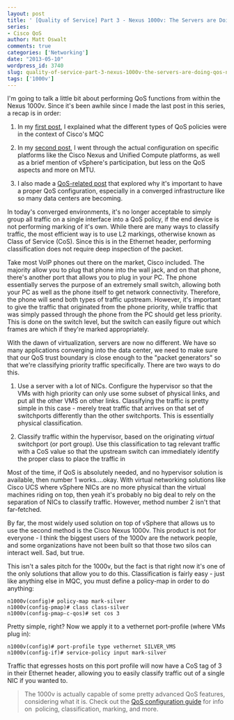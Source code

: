 ```yaml
---
layout: post
title: ' [Quality of Service] Part 3 - Nexus 1000v: The Servers are Doing QoS Now?!?'
series:
- Cisco QoS
author: Matt Oswalt
comments: true
categories: ['Networking']
date: "2013-05-10"
wordpress_id: 3740
slug: quality-of-service-part-3-nexus-1000v-the-servers-are-doing-qos-now-2
tags: ['1000v']
---
```



I'm going to talk a little bit about performing QoS functions from within the Nexus 1000v. Since it's been awhile since I made the last post in this series, a recap is in order:
	
  1. In my [first post](https://oswalt.dev/2012/11/cisco-quality-of-service-part-1-types-of-qos-policies/), I explained what the different types of QoS policies were in the context of Cisco's MQC
	
  2. In my [second post](https://oswalt.dev/2012/11/qos-part-2-qos-and-jumbo-frames-on-nexus-ucs-and-vmware/), I went through the actual configuration on specific platforms like the Cisco Nexus and Unified Compute platforms, as well as a brief mention of vSphere's participation, but less on the QoS aspects and more on MTU.

  3. I also made a [QoS-related post](https://oswalt.dev/2013/04/the-importance-of-qos-in-a-converged-infrastructure/) that explored why it's important to have a proper QoS configuration, especially in a converged infrastructure like so many data centers are becoming.

In today's converged environments, it's no longer acceptable to simply group all traffic on a single interface into a QoS policy, if the end device is not performing marking of it's own. While there are many ways to classify traffic, the most efficient way is to use L2 markings, otherwise known as Class of Service (CoS). Since this is in the Ethernet header, performing classification does not require deep inspection of the packet.

Take most VoIP phones out there on the market, Cisco included. The majority allow you to plug that phone into the wall jack, and on that phone, there's another port that allows you to plug in your PC. The phone essentially serves the purpose of an extremely small switch, allowing both your PC as well as the phone itself to get network connectivity. Therefore, the phone will send both types of traffic upstream. However, it's important to give the traffic that originated from the phone priority, while traffic that was simply passed through the phone from the PC should get less priority. This is done on the switch level, but the switch can easily figure out which frames are which if they're marked appropriately.

With the dawn of virtualization, servers are now no different. We have so many applications converging into the data center, we need to make sure that our QoS trust boundary is close enough to the "packet generators" so that we're classifying priority traffic specifically. There are two ways to do this.

  1. Use a server with a lot of NICs. Configure the hypervisor so that the VMs with high priority can only use some subset of physical links, and put all the other VMS on other links. Classifying the traffic is pretty simple in this case - merely treat traffic that arrives on that set of switchports differently than the other switchports. This is essentially physical classification.
	
  2. Classify traffic within the hypervisor, based on the originating _virtual_ switchport (or port group). Use this classification to tag relevant traffic with a CoS value so that the upstream switch can immediately identify the proper class to place the traffic in

Most of the time, if QoS is absolutely needed, and no hypervisor solution is available, then number 1 works....okay. With virtual networking solutions like Cisco UCS where vSphere NICs are no more physical than the virtual machines riding on top, then yeah it's probably no big deal to rely on the separation of NICs to classify traffic. However, method number 2 isn't that far-fetched.

By far, the most widely used solution on top of vSphere that allows us to use the second method is the Cisco Nexus 1000v. This product is not for everyone - I think the biggest users of the 1000v are the network people, and some organizations have not been built so that those two silos can interact well. Sad, but true.

This isn't a sales pitch for the 1000v, but the fact is that right now it's one of the only solutions that allow you to do this. Classification is fairly easy - just like anything else in MQC, you must define a policy-map in order to do anything:
    
    n1000v(config)# policy-map mark-silver
    n1000v(config-pmap)# class class-silver
    n1000v(config-pmap-c-qos)# set cos 3

Pretty simple, right? Now we apply it to a vethernet port-profile (where VMs plug in):

    n1000v(config)# port-profile type vethernet SILVER_VMS
    n1000v(config-if)# service-policy input mark-silver

Traffic that egresses hosts on this port profile will now have a CoS tag of 3 in their Ethernet header, allowing you to easily classify traffic out of a single NIC if you wanted to.

> The 1000v is actually capable of some pretty advanced QoS features, considering what it is. Check out the [QoS configuration guide](http://www.cisco.com/en/US/docs/switches/datacenter/nexus1000/sw/4_2_1_s_v_1_4/qos/configuration/guide/n1000v_qos.html) for info on  policing, classification, marking, and more.